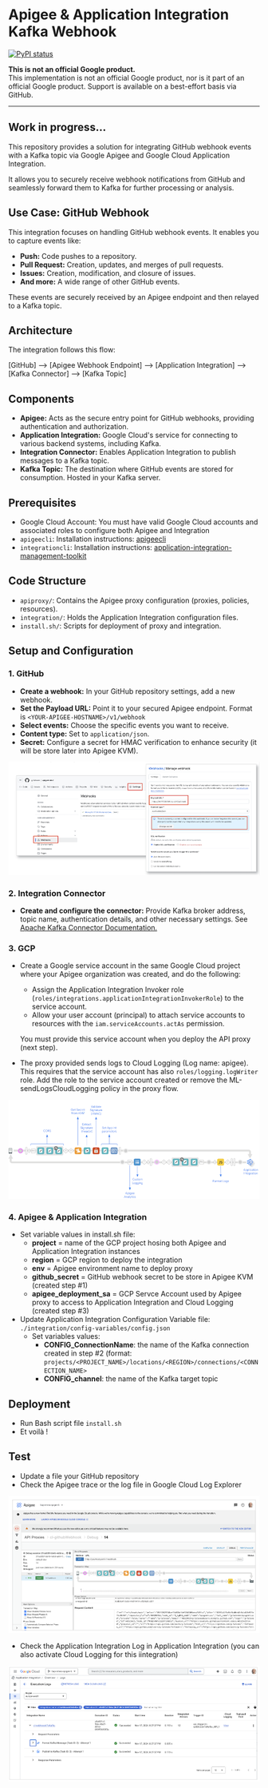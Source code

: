 # Apigee & Application Integration Kafka Webhook

[![PyPI status](https://img.shields.io/pypi/status/ansicolortags.svg)](https://pypi.python.org/pypi/ansicolortags/) 

**This is not an official Google product.**<BR>This implementation is not an official Google product, nor is it part of an official Google product. Support is available on a best-effort basis via GitHub.

***

## Work in progress...


This repository provides a solution for integrating GitHub webhook events with a Kafka topic via Google Apigee and Google Cloud Application Integration. 

It allows you to securely receive webhook notifications from GitHub and seamlessly forward them to Kafka for further processing or analysis.

## Use Case: GitHub Webhook

This integration focuses on handling GitHub webhook events. It enables you to capture events like:

* **Push:** Code pushes to a repository.
* **Pull Request:** Creation, updates, and merges of pull requests.
* **Issues:** Creation, modification, and closure of issues.
* **And more:**  A wide range of other GitHub events.

These events are securely received by an Apigee endpoint and then relayed to a Kafka topic.

## Architecture

The integration follows this flow:

[GitHub] --> [Apigee Webhook Endpoint] --> [Application Integration] --> [Kafka Connector] --> [Kafka Topic]


## Components

* **Apigee:**  Acts as the secure entry point for GitHub webhooks, providing authentication and authorization.
* **Application Integration:** Google Cloud's service for connecting to various backend systems, including Kafka.
* **Integration Connector:** Enables Application Integration to publish messages to a Kafka topic.
* **Kafka Topic:** The destination where GitHub events are stored for consumption. Hosted in your Kafka server.

## Prerequisites

* Google Cloud Account: You must have valid Google Cloud accounts and associated roles to configure both Apigee and Integration
* `apigeecli`: Installation instructions: [apigeecli](https://github.com/apigee/apigeecli)
* `integrationcli`: Installation instructions: [application-integration-management-toolkit](https://github.com/GoogleCloudPlatform/application-integration-management-toolkit)

## Code Structure

* `apiproxy/`:  Contains the Apigee proxy configuration (proxies, policies, resources).
* `integration/`:  Holds the Application Integration configuration files.
* `install.sh/`:  Scripts for deployment of proxy and integration.


## Setup and Configuration

### 1. GitHub
* **Create a webhook:** In your GitHub repository settings, add a new webhook.
* **Set the Payload URL:** Point it to your secured Apigee endpoint. Format is `<YOUR-APIGEE-HOSTNAME>/v1/webhook`
* **Select events:** Choose the specific events you want to receive.
* **Content type:** Set to `application/json`.
* **Secret:**  Configure a secret for HMAC verification to enhance security (it will be store later into Apigee KVM).

![GitHub Config](./images/github.png)

### 2. Integration Connector
* **Create and configure the connector:** Provide Kafka broker address, topic name, authentication details, and other necessary settings. See [Apache Kafka Connector Documentation.](https://cloud.google.com/integration-connectors/docs/connectors/apachekafka/configure)


### 3. GCP

* Create a Google service account in the same Google Cloud project where your Apigee organization was created, and do the following:
  * Assign the Application Integration Invoker role (`roles/integrations.applicationIntegrationInvokerRole`) to the service account.
  * Allow your user account (principal) to attach service accounts to resources with the `iam.serviceAccounts.actAs` permission. 

  You must provide this service account when you deploy the API proxy (next step).

* The proxy provided sends logs to Cloud Logging (Log name: apigee). This requires that the service account has also `roles/logging.logWriter` role. Add the role to the service account created or remove the ML-sendLogsCloudLogging policy in the proxy flow.

![Apigee Proxy Trace](./images/proxy-trace.png)


### 4. Apigee & Application Integration
* Set variable values in install.sh file:
  * **project** = name of the GCP project hosing both Apigee and Application Integration instances
  * **region** = GCP region to deploy the integration 
  * **env** = Apigee environment name to deploy proxy
  * **github_secret** = GitHub webhook secret to be store in Apigee KVM (created step #1)
  * **apigee_deployment_sa** = GCP Servce Account used by Apigee proxy to access to Application Integration and Cloud Logging (created step #3)
* Update Application Integration Configuration Variable file: `./integration/config-variables/config.json`
  * Set variables values:
    * **CONFIG_ConnectionName**: the name of the Kafka connection created in step #2 (format: `projects/<PROJECT_NAME>/locations/<REGION>/connections/<CONNECTION_NAME>`
	* **CONFIG_channel**: the name of the Kafka target topic


## Deployment

* Run Bash script file `install.sh`
* Et voilà !


## Test

* Update a file your GitHub repository
* Check the Apigee trace or the log file in Google Cloud Log Explorer

![Apigee Proxy Trace](./images/apigee-trace.png)

* Check the Application Integration Log in Application Integration (you can also activate Cloud Logging for this iintegration)

![Apigee Proxy Trace](./images/integration-trace.png)

